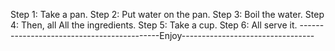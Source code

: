 Step 1: Take a pan.
Step 2: Put water on the pan.
Step 3: Boil the water.
Step 4: Then, all All the ingredients.
Step 5: Take a cup.
Step 6: All serve it.
-------------------------------------------Enjoy---------------------------------